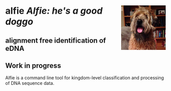 # alfie <img src="data/alfie.jpeg" height="140" align="right" alt="Alfie"/>*Alfie: he's a good doggo*

## alignment free identification of eDNA

## Work in progress

Alfie is a command line tool for kingdom-level classification and processing of DNA sequence data.

